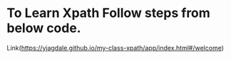# To Learn Xpath Follow steps from below code.


Link(https://yjagdale.github.io/my-class-xpath/app/index.html#/welcome)

